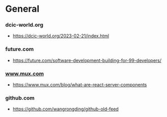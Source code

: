 # General

### dcic-world.org
- <https://dcic-world.org/2023-02-21/index.html>

### future.com
- <https://future.com/software-development-building-for-99-developers/>

### www.mux.com
- <https://www.mux.com/blog/what-are-react-server-components>

### github.com
- <https://github.com/wangrongding/github-old-feed>

